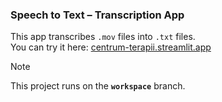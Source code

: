 ### Speech to Text – Transcription App

This app transcribes `.mov` files into `.txt` files.  
You can try it here: [centrum-terapii.streamlit.app](https://centrum-terapii.streamlit.app/)

> [!NOTE]
> This project runs on the **`workspace`** branch.
